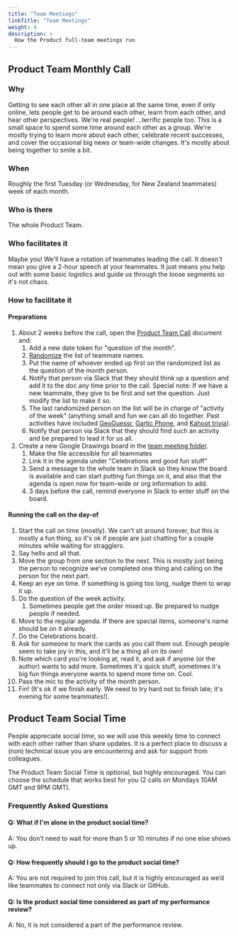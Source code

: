 ```yaml
---
title: "Team Meetings"
linkTitle: "Team Meetings"
weight: 4
description: >
  How the Product full-team meetings run
---
```


## Product Team Monthly Call

### Why
Getting to see each other all in one place at the same time, even if only online, lets people get to be around each other, learn from each other, and hear other perspectives. We're real people! ...terrific people too. This is a small space to spend some time around each other as a group. We're mostly trying to learn more about each other, celebrate recent successes, and cover the occasional big news or team-wide changes. It's mostly about being together to smile a bit.  

### When
Roughly the first Tuesday (or Wednesday, for New Zealand teammates) week of each month.

### Who is there
The whole Product Team.

### Who facilitates it
Maybe you! We'll have a rotation of teammates leading the call. It doesn't mean you give a 2-hour speech at your teammates. It just means you help out with some basic logistics and guide us through the loose segments so it's not chaos. 

### How to facilitate it
#### Preparations
1. About 2 weeks before the call, open the [Product Team Call](https://docs.google.com/document/d/14AuJ7SerLuOPESBjQlJqpBtzwSAoVf5ykTT7fjyJBT0/edit#heading=h.tpmdaeagi9ap) document and:
    1. Add a new date token for "question of the month".
    1. [Randomize](https://www.random.org/lists/) the list of teammate names.
    1. Put the name of whoever ended up first on the randomized list as the question of the month person.
    1. Notify that person via Slack that they should think up a question and add it to the doc any time prior to the call. Special note: If we have a new teammate, they give to be first and set the question. Just modify the list to make it so.
    1. The last randomized person on the list will be in charge of "activity of the week" (anything small and fun we can all do together. Past activities have included [GeoGuessr](https://www.geoguessr.com/), [Gartic Phone](https://garticphone.com/), and [Kahoot trivia](https://kahoot.com/)).
    1. Notify that person via Slack that they should find such an activity and be prepared to lead it for us all. 
1. Create a new Google Drawings board in the [team meeting folder](https://drive.google.com/drive/folders/1jV-8APqEQ85MOr1Irc4vRKRuKZOmI1r_).
    1. Make the file accessible for all teammates
    1. Link it in the agenda under "Celebrations and good fun stuff"
    1. Send a message to the whole team in Slack so they know the board is available and can start putting fun things on it, and also that the agenda is open now for team-wide or org information to add.
    1. 3 days before the call, remind everyone in Slack to enter stuff on the board.

#### Running the call on the day-of
1. Start the call on time (mostly). We can't sit around forever, but this is mostly a fun thing, so it's ok if people are just chatting for a couple minutes while waiting for stragglers.
1. Say hello and all that.
1. Move the group from one section to the next. This is mostly just being the person to recognize we’ve completed one thing and calling on the person for the next part.
1. Keep an eye on time. If something is going too long, nudge them to wrap it up.
1. Do the question of the week activity.
    1. Sometimes people get the order mixed up. Be prepared to nudge people if needed.
1. Move to the regular agenda. If there are special items, someone's name should be on it already.
1. Do the Celebrations board.
  1. Ask for someone to mark the cards as you call them out. Enough people seem to take joy in this, and it'll be a thing all on its own!
  1. Note which card you're looking at, read it, and ask if anyone (or the author) wants to add more. Sometimes it's quick stuff, sometimes it's big fun things everyone wants to spend more time on. Cool.
1. Pass the mic to the activity of the month person.
1. Fin! (It's ok if we finish early. We need to try hard not to finish late; it's evening for some teammates!).  

## Product Team Social Time
People appreciate social time, so we will use this weekly time to connect with each other rather than share updates. It is a perfect place to discuss a (non) technical issue you are encountering and ask for support from colleagues.

The Product Team Social Time is optional, but highly encouraged. You can choose the schedule that works best for you (2 calls on Mondays 10AM GMT and 9PM GMT).

### Frequently Asked Questions

#### Q: What if I'm alone in the product social time? 
A: You don’t need to wait for more than 5 or 10 minutes if no one else shows up.

#### Q: How frequently should I go to the product social time?
A: You are not required to join this call, but it is highly encouraged as we’d like teammates to connect not only via Slack or GitHub.

#### Q: Is the product social time considered as part of my performance review?
A: No, it is not considered a part of the performance review.
